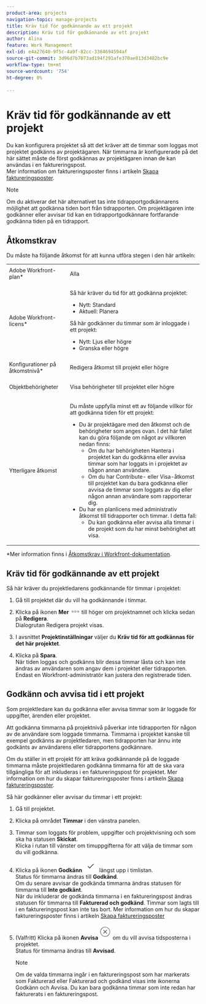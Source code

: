 ```yaml
---
product-area: projects
navigation-topic: manage-projects
title: Kräv tid för godkännande av ett projekt
description: Kräv tid för godkännande av ett projekt
author: Alina
feature: Work Management
exl-id: e4a27640-9f5c-4a9f-82cc-3384694594af
source-git-commit: 3d96d7b7073ad194f291afe370ae813d3482bc9e
workflow-type: tm+mt
source-wordcount: '754'
ht-degree: 0%

---
```


# Kräv tid för godkännande av ett projekt

<!--audited: 08/2024-->

Du kan konfigurera projektet så att det kräver att de timmar som loggas mot projektet godkänns av projektägaren. När timmarna är konfigurerade på det här sättet måste de först godkännas av projektägaren innan de kan användas i en faktureringspost.\
Mer information om faktureringsposter finns i artikeln [Skapa faktureringsposter](../../../manage-work/projects/project-finances/create-billing-records.md).

>[!NOTE]
>
>Om du aktiverar det här alternativet tas inte tidrapportgodkännarens möjlighet att godkänna tiden bort från tidrapporten. Om projektägaren inte godkänner eller avvisar tid kan en tidrapportgodkännare fortfarande godkänna tiden på en tidrapport.

## Åtkomstkrav

Du måste ha följande åtkomst för att kunna utföra stegen i den här artikeln:

<table style="table-layout:auto"> 
 <col> 
 <col> 
 <tbody> 
  <tr> 
   <td role="rowheader">Adobe Workfront-plan*</td> 
   <td> <p>Alla</p> </td> 
  </tr> 
  <tr> 
   <td role="rowheader">Adobe Workfront-licens*</td> 
   <td> <p>Så här kräver du tid för att godkänna projektet:</p>
   <ul><li>Nytt: Standard</li>
   <li>Aktuell: Planera</li></ul>

<p>Så här godkänner du timmar som är inloggade i ett projekt:</p>
   <ul><li>Nytt: Ljus eller högre</li>
   <li>Granska eller högre</li>
    </td> 
  </tr> 
  <tr> 
   <td role="rowheader">Konfigurationer på åtkomstnivå*</td> 
   <td> <p>Redigera åtkomst till projekt eller högre</p>  </td> 
  </tr> 
  <tr> 
   <td role="rowheader">Objektbehörigheter</td> 
   <td> <p>Visa behörigheter till projektet eller högre</p>
  </tr> 
  <tr> 
   <td role="rowheader">Ytterligare åtkomst</td> 
   <td> <p>Du måste uppfylla minst ett av följande villkor för att godkänna tiden för ett projekt:</p> 
    <ul> 
     <li>Du är projektägare med den åtkomst och de behörigheter som anges ovan. I det här fallet kan du göra följande om något av villkoren nedan finns: 
      <ul>
       <li>Om du har behörigheten Hantera i projektet kan du godkänna eller avvisa timmar som har loggats in i projektet av någon annan användare.</li>
       <li> Om du har Contribute- eller Visa-åtkomst till projektet kan du bara godkänna eller avvisa de timmar som loggats av dig eller någon annan användare som rapporterar dig.<br></li>
      </ul></li> 
     <li>Du har en planlicens med administrativ åtkomst till tidrapporter och timmar. I detta fall:
      <ul>
       <li>Du kan godkänna eller avvisa alla timmar i de projekt som du har minst behörighet att visa. </li>
      </ul></li> 
    </ul> </td> 
  </tr> 
 </tbody> 
</table>

*Mer information finns i [Åtkomstkrav i Workfront-dokumentation](/help/quicksilver/administration-and-setup/add-users/access-levels-and-object-permissions/access-level-requirements-in-documentation.md).

## Kräv tid för godkännande av ett projekt

Så här kräver du projektledarens godkännande för timmar i projektet:

1. Gå till projektet där du vill ha godkännande i timmar.
1. Klicka på ikonen **Mer** ![Mer ](assets/more-icon.png) till höger om projektnamnet och klicka sedan på **Redigera**.\
   Dialogrutan Redigera projekt visas.

1. I avsnittet **Projektinställningar** väljer du **Kräv tid för att godkännas för det här projektet**.
1. Klicka på **Spara**.\
   När tiden loggas och godkänns blir dessa timmar låsta och kan inte ändras av användaren som angav dem i projektet eller tidrapporten. Endast en Workfront-administratör kan justera den registrerade tiden.

## Godkänn och avvisa tid i ett projekt

Som projektledare kan du godkänna eller avvisa timmar som är loggade för uppgifter, ärenden eller projektet.

Att godkänna timmarna på projektnivå påverkar inte tidrapporten för någon av de användare som loggade timmarna. Timmarna i projektet kanske till exempel godkänns av projektledaren, men tidrapporten har ännu inte godkänts av användarens eller tidrapportens godkännare.

Om du ställer in ett projekt för att kräva godkännande på de loggade timmarna måste projektledaren godkänna timmarna för att de ska vara tillgängliga för att inkluderas i en faktureringspost för projektet. Mer information om hur du skapar faktureringsposter finns i artikeln [Skapa faktureringsposter](../../../manage-work/projects/project-finances/create-billing-records.md).

Så här godkänner eller avvisar du timmar i ett projekt:

1. Gå till projektet.
1. Klicka på området **Timmar** i den vänstra panelen.

1. Timmar som loggats för problem, uppgifter och projektvisning och som ska ha statusen **Skickat**.\
   Klicka i rutan till vänster om timuppgifterna för att välja de timmar som du vill godkänna.

1. Klicka på ikonen **Godkänn** ![](assets/approve-hours-icon.png) längst upp i timlistan.\
   Status för timmarna ändras till **Godkänd**.\
   Om du senare avvisar de godkända timmarna ändras statusen för timmarna till **Inte godkänt**.\
   När du inkluderar de godkända timmarna i en faktureringspost ändras statusen för timmarna till **Fakturerad och godkänd**. Timmar som lagts till i en faktureringspost kan inte tas bort. Mer information om hur du skapar faktureringsposter finns i artikeln [Skapa faktureringsposter](../../../manage-work/projects/project-finances/create-billing-records.md)

1. (Valfritt) Klicka på ikonen **Avvisa** ![](assets/reject-hours-icon.png) om du vill avvisa tidsposterna i projektet.\
   Status för timmarna ändras till **Avvisad**.

   >[!NOTE]
   >
   >   Om de valda timmarna ingår i en faktureringspost som har markerats som Fakturerad eller Fakturerad och godkänd visas inte ikonerna Godkänn och Avvisa. Du kan bara godkänna timmar som inte redan har fakturerats i en faktureringspost.

